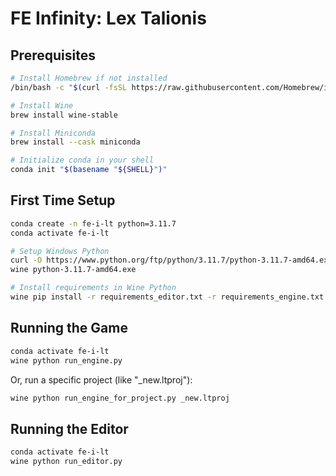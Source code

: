 # FE Infinity: Lex Talionis

## Prerequisites

```bash
# Install Homebrew if not installed
/bin/bash -c "$(curl -fsSL https://raw.githubusercontent.com/Homebrew/install/HEAD/install.sh)"

# Install Wine
brew install wine-stable

# Install Miniconda
brew install --cask miniconda

# Initialize conda in your shell
conda init "$(basename "${SHELL}")"
```

## First Time Setup

```bash
conda create -n fe-i-lt python=3.11.7
conda activate fe-i-lt

# Setup Windows Python
curl -O https://www.python.org/ftp/python/3.11.7/python-3.11.7-amd64.exe
wine python-3.11.7-amd64.exe

# Install requirements in Wine Python
wine pip install -r requirements_editor.txt -r requirements_engine.txt
```

## Running the Game

```bash
conda activate fe-i-lt
wine python run_engine.py
```

Or, run a specific project (like "_new.ltproj"):

```bash
wine python run_engine_for_project.py _new.ltproj
```

## Running the Editor

```bash
conda activate fe-i-lt
wine python run_editor.py
```
